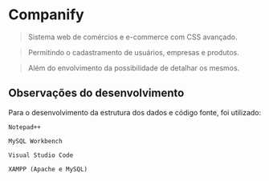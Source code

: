 # Companify

> Sistema web de comércios e e-commerce com CSS avançado.

> Permitindo o cadastramento de usuários, empresas e produtos.

> Além do envolvimento da possibilidade de detalhar os mesmos.

## Observações do desenvolvimento

Para o desenvolvimento da estrutura dos dados e código fonte, foi utilizado:

	Notepad++

	MySQL Workbench
	
	Visual Studio Code
	
	XAMPP (Apache e MySQL)
